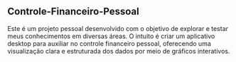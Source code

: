 ## Controle-Financeiro-Pessoal

Este é um projeto pessoal desenvolvido com o objetivo de explorar e testar meus conhecimentos em diversas áreas. O intuito é criar um aplicativo desktop para auxiliar no controle financeiro pessoal, oferecendo uma visualização clara e estruturada dos dados por meio de gráficos interativos.